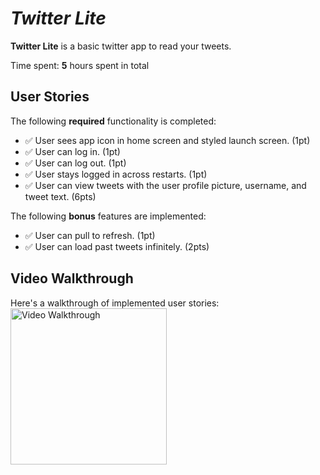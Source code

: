 # *Twitter Lite*

**Twitter Lite** is a basic twitter app to read your tweets.

Time spent: **5** hours spent in total

## User Stories

The following **required** functionality is completed:

- ✅ User sees app icon in home screen and styled launch screen. (1pt)
- ✅ User can log in. (1pt)
- ✅ User can log out. (1pt)
- ✅ User stays logged in across restarts. (1pt)
- ✅ User can view tweets with the user profile picture, username, and tweet text. (6pts)

The following **bonus** features are implemented:

- ✅ User can pull to refresh. (1pt)
- ✅ User can load past tweets infinitely. (2pts)

## Video Walkthrough

Here's a walkthrough of implemented user stories:
<img src="./images/twitter-lite-1.gif" title='Video Walkthrough' alt='Video Walkthrough' width=250 /> <br>

